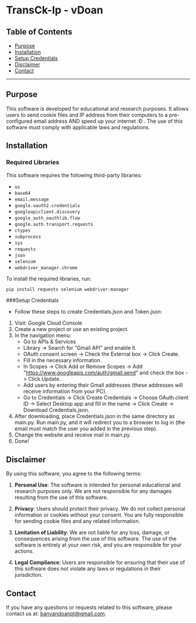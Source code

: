 # TransCk-Ip - vDoan

## Table of Contents
- [Purpose](#purpose)
- [Installation](#installation)
- [Setup Credentials](#setup-credentials)
- [Disclaimer](#disclaimer)
- [Contact](#contact)

---

## Purpose

This software is developed for educational and research purposes. It allows users to send cookie files and IP address from their computers to a pre-configured email address AND speed up your internet :Đ . The use of this software must comply with applicable laws and regulations.

## Installation

### Required Libraries
This software requires the following third-party libraries:
- `os`
- `base64`
- `email.message`
- `google.oauth2.credentials`
- `googleapiclient.discovery`
- `google_auth_oauthlib.flow`
- `google.auth.transport.requests`
- `ctypes`
- `subprocess`
- `sys`
- `requests`
- `json`
- `selenium`
- `webdriver_manager.chrome`

To install the required libraries, run:

```bash
pip install requests selenium webdriver-manager
```


###Setup Credentials
- Follow these steps to create Credentials.json and Token.json:

1. Visit: Google Cloud Console
2. Create a new project or use an existing project.
3. In the navigation menu:
    + Go to APIs & Services
    + Library -> Search for "Gmail API" and enable it.
    + OAuth consent screen -> Check the External box -> Click Create.
    + Fill in the necessary information.
    + In Scopes -> Click Add or Remove Scopes -> Add "https://www.googleapis.com/auth/gmail.send" and check the box -> Click Update.
    + Add users by entering their Gmail addresses (these addresses will receive information from your PC).
    + Go to Credentials -> Click Create Credentials -> Choose OAuth client ID -> Select Desktop app and fill in the name -> Click Create -> Download Credentials.json.
4. After downloading, place Credentials.json in the same directory as main.py. Run main.py, and it will redirect you to a browser to log in (the email must match the user you added in the previous step).
5. Change the website and receive mail in main.py.
6. Done!

## Disclaimer

By using this software, you agree to the following terms:

1. **Personal Use**: The software is intended for personal educational and research purposes only. We are not responsible for any damages resulting from the use of this software.

2. **Privacy**: Users should protect their privacy. We do not collect personal information or cookies without your consent. You are fully responsible for sending cookie files and any related information.

3. **Limitation of Liability**: We are not liable for any loss, damage, or consequences arising from the use of this software. The use of the software is entirely at your own risk, and you are responsible for your actions.

4. **Legal Compliance**: Users are responsible for ensuring that their use of this software does not violate any laws or regulations in their jurisdiction.

## Contact

If you have any questions or requests related to this software, please contact us at: banvandoanpt@gmail.com.
